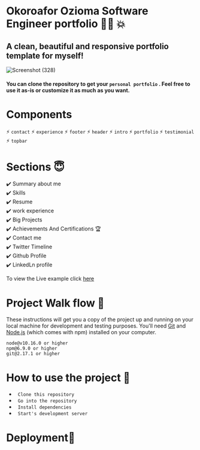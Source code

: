 # Okoroafor Ozioma Software Engineer portfolio :woman_technologist: :collision:

## A clean, beautiful and responsive portfolio template for myself!


![Screenshot (328)](https://user-images.githubusercontent.com/106816493/200988540-75824923-690d-442a-9347-8169eab690b8.png)

#### You can clone the repository to get your `personal portfolio` . Feel free to use it as-is or customize it as much as you want.


# Components

:zap: `contact`
:zap: `experience`
:zap: `footer`
:zap: `header`
:zap: `intro`
:zap: `portfolio`
:zap: `testimonial`
:zap: `topbar`


# Sections 😇

✔️ Summary about me<br/>
✔️ Skills<br/>
✔️ Resume<br/>
✔️ work experience<br/>
✔️ Big Projects<br/>
✔️ Achievements And Certifications 🏆<br/>
✔️  Contact me<br/>
✔️ Twitter Timeline<br/>
✔️ Github Profile<br/>
✔️ LinkedLn profile<br/>

To view the Live example click <a href="https://ozifirebrand.github.io/portfolio/#home">here</a>

# Project Walk flow  🚀
These instructions will get you a copy of the project up and running on your local machine for development and testing purposes.
You'll need <a href="https://github.com/">Git</a> and <a href="https://nodejs.org/en/">Node.js</a> (which comes with npm) installed on your computer.

<div class="snippet-clipboard-content notranslate position-relative overflow-auto" data-snippet-clipboard-copy-content="node@v10.16.0 or higher
npm@6.9.0 or higher
git@2.17.1 or higher"><pre class="notranslate"><code>node@v10.16.0 or higher
npm@6.9.0 or higher
git@2.17.1 or higher
</code></pre></div>


# How to use the project 🔧

- ` Clone this repository`
- ` Go into the repository`
- ` Install dependencies`
- ` Start's development server`


# Deployment🌟
